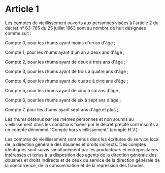 # Article 1

Les comptes de vieillissement ouverts aux personnes visées à l'article 2 du décret n° 63-765 du 25 juillet 1963 sont au nombre de huit désignées comme suit :

Compte 0, pour les rhums ayant moins d'un an d'âge ;

Compte 1, pour les rhums ayant d'un an à deux ans d'âge ;

Compte 2, pour les rhums ayant de deux à trois ans d'âge ;

Compte 3, pour les rhums ayant de trois à quatre ans d'âge ;

Compte 4, pour les rhums ayant de quatre à cinq ans d'âge ;

Compte 5, pour les rhums ayant de cinq à six ans d'âge ;

Compte 6, pour les rhums ayant de six à sept ans d'âge ;

Compte 7, pour les rhums ayant sept ans d'âge et plus ;

Les rhums détenus par les mêmes personnes et non soumis au vieillissement dans les conditions fixées par le décret précité sont inscrits à un compte dénommé "Compte hors vieillissement" (compte H.V.).

Les comptes de vieillissement sont tenus dans les écritures du service local de la direction générale des douanes et droits indirects. Des comptes identiques sont suivis simultanément par les producteurs et entrepositaires intéressés et tenus à la disposition des agents de la direction générale des douanes et droits indirects et de ceux du service de la direction générale de la concurrence, de la consommation et de la répression des fraudes.
